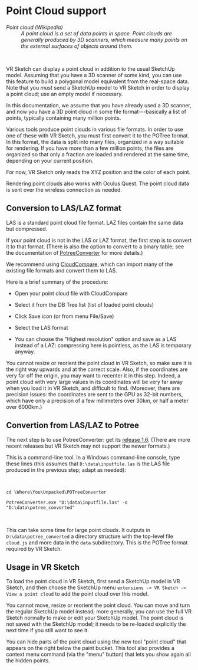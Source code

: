 # Point Cloud support

<i>
<dl>
  <dt>Point cloud (Wikipedia)</dt>
  <dd>A point cloud is a set of data points in space. Point clouds are
generally produced by 3D scanners, which measure many points on the external
surfaces of objects around them.</dd>
</dl>
</i>

<br>

VR Sketch can display a point cloud in addition to the usual SketchUp model.
Assuming that you have a 3D scanner of some kind, you can use this feature to
build a polygonal model equivalent from the real-space data.  Note that you
*must* send a SketchUp model to VR Sketch in order to display a point cloud;
use an empty model if necessary.

In this documentation, we assume that you have already used a 3D scanner, and
now you have a 3D point cloud in some file format---basically a list of points,
typically containing many million points.

Various tools produce point clouds in various file formats.  In order to use
one of these with VR Sketch, you must first convert it to the POTree format.
In this format, the data is split into many files, organized in a way suitable
for rendering.  If you have more than a few million points, the files are
organized so that only a fraction are loaded and rendered at the same time,
depending on your current position.

For now, VR Sketch only reads the XYZ position and the color of each point.

Rendering point clouds also works with Oculus Quest.  The point cloud data is
sent over the wireless connection as needed.


## Conversion to LAS/LAZ format

LAS is a standard point cloud file format.  LAZ files contain the same data but
compressed.

If your point cloud is not in the LAS or LAZ format, the first step is to
convert it to that format.  (There is also the option to convert to a binary
table; see the documentation of
[PotreeConverter](https://github.com/potree/PotreeConverter/) for more
details.)

We recommend using [CloudCompare](https://www.danielgm.net/cc/), which can
import many of the existing file formats and convert them to LAS.

Here is a brief summary of the procedure:

* Open your point cloud file with CloudCompare

* Select it from the DB Tree list (list of loaded point clouds)

* Click Save icon (or from menu File/Save)

* Select the LAS format

* You can choose the "Highest resolution" option and save as a LAS instead
  of a LAZ: compressing here is pointless, as the LAS is temporary anyway.

You cannot resize or reorient the point cloud in VR Sketch, so make sure it is
the right way upwards and at the correct scale.  Also, if the
coordinates are very far off the origin, you may want to recenter it in
this step.  Indeed, a point cloud with very large values in its coordinates
will be very far away when you load it in VR Sketch, and difficult to find.
(Moreover, there are precision issues: the coordinates are sent to the
GPU as 32-bit numbers, which have only a precision of a few millimeters
over 30km, or half a meter over 6000km.)


## Convertion from LAS/LAZ to Potree

The next step is to use PotreeConverter: get its
[release 1.6](https://github.com/potree/PotreeConverter/releases/tag/1.6_2018_07_29).
(There are more recent releases but VR Sketch may not support the newer formats.)

This is a command-line tool.  In a Windows command-line console, type these
lines (this assumes that `D:\data\inputfile.las` is the LAS file produced in
the previous step; adapt as needed):

<br>

`cd \Where\You\Unpacked\POTreeConverter`

`PotreeConverter.exe "D:\data\inputfile.las" -o "D:\data\potree_converted"`

<br>

This can take some time for large point clouds.  It outputs in
`D:\data\potree_converted` a directory structure with the top-level file
`cloud.js` and more data in the `data` subdirectory.  This is the POTree format
required by VR Sketch.


## Usage in VR Sketch

To load the point cloud in VR Sketch, first send a SketchUp model in VR Sketch,
and then choose the SketchUp menu `extensions -> VR Sketch -> View a point
cloud` to add the point cloud over this model.

You cannot move, resize or reorient the point cloud.  You can move and turn
the regular SketchUp model instead; more generally, you can use the full VR
Sketch normally to make or edit your SketchUp model.  The point cloud is not
saved with the SketchUp model; it needs to be re-loaded explicitly the next
time if you still want to see it.

You can hide parts of the point cloud using the new tool "point cloud" that
appears on the right below the paint bucket.  This tool also provides a context
menu command (via the "menu" button) that lets you show again all the hidden
points.
